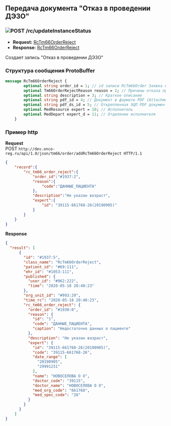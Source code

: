 ## Передача документа "Отказ в проведении ДЭЗО"

### ![POST](../../../../img/post.png) /rc/updateInstanceStatus
* **Request:** [RcTm66OrderReject](../../../../types/types.md#com.siams.med.api.Rc.RcTm66OrderReject)
* **Response:** [RcTm66OrderReject](../../../../types/types.md#com.siams.med.api.Rc.RcTm66OrderReject)

Создает запись "Отказ в проведении ДЭЗО"

### Структура сообщения ProtoBuffer

```proto
message RcTm66OrderReject {
        optional string order_id = 1; // id записи RcTm66Order Заявка на ДЭЗО
        optional Tm66OrderRejectReason reason = 2; // Причины отказа проведения ДЭЗО
        optional string description = 3; // Краткое описание
        optional string pdf_id = 4; // Документ в формате PDF (Attachment.id)
        optional string pdf_ds_id = 5; // Открепленная ЭЦП PDF документа (Attachment.id)
        optional MedResource expert = 10; // Исполнитель
        optional MedDepart expert_d = 11; // Отделение исполнителя
    }
```

### Пример http

**Request**  
POST `http://dev.onco-reg.ru/api/1.0/json/tm66/order/addRcTm66OrderReject HTTP/1.1`

```json
{
    "record":{
        "rc_tm66_order_reject":{
            "order_id":"#1937:2",
            "reason":{
                "code":"ДАННЫЕ_ПАЦИЕНТА"
            },
            "description":"Не указан возраст",
            "expert":{
                "id": "39115-661768-26(20190905)"
            }
        }
    } 
}
```
**Response**
```json
{
  "result": [
      {
        "id": "#1937:5",
        "class_name": "RcTm66OrderReject",
        "patient_id": "#69:111",
        "ehr_id": "#1053:111",
        "published": {
          "user_id": "#962:222",
          "time": "2020-05-18 20:40:23"
        },
        "org_unit_id": "#993:29",
        "time_rc": "2020-05-18 20:40:23",
        "rc_tm66_order_reject": {
          "order_id": "#1930:0",
          "reason": {
            "id": "1",
            "code": "ДАННЫЕ_ПАЦИЕНТА",
            "caption": "Недостаточно данных о пациенте"
          },
          "description": "Не указан возраст",
          "expert": {
            "id": "39115-661768-26(20190905)",
            "code": "39115-661768-26",
            "date_range": [
              "20190905",
              "29991231"
            ],
            "name": "НОВОСЕЛОВА О О",
            "doctor_code": "39115",
            "doctor_name": "НОВОСЕЛОВА О О",
            "med_org_code": "661768",
            "med_spec_code": "26"
          }
        }
      }
    ]
}
```